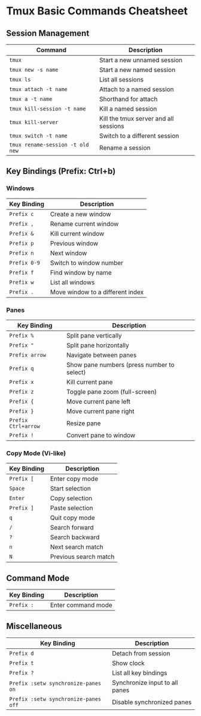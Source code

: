 # Tmux Basic Commands Cheatsheet

## Session Management

| Command | Description |
|---------|-------------|
| `tmux` | Start a new unnamed session |
| `tmux new -s name` | Start a new named session |
| `tmux ls` | List all sessions |
| `tmux attach -t name` | Attach to a named session |
| `tmux a -t name` | Shorthand for attach |
| `tmux kill-session -t name` | Kill a named session |
| `tmux kill-server` | Kill the tmux server and all sessions |
| `tmux switch -t name` | Switch to a different session |
| `tmux rename-session -t old new` | Rename a session |

## Key Bindings (Prefix: Ctrl+b)

### Windows

| Key Binding | Description |
|-------------|-------------|
| `Prefix c` | Create a new window |
| `Prefix ,` | Rename current window |
| `Prefix &` | Kill current window |
| `Prefix p` | Previous window |
| `Prefix n` | Next window |
| `Prefix 0-9` | Switch to window number |
| `Prefix f` | Find window by name |
| `Prefix w` | List all windows |
| `Prefix .` | Move window to a different index |

### Panes

| Key Binding | Description |
|-------------|-------------|
| `Prefix %` | Split pane vertically |
| `Prefix "` | Split pane horizontally |
| `Prefix arrow` | Navigate between panes |
| `Prefix q` | Show pane numbers (press number to select) |
| `Prefix x` | Kill current pane |
| `Prefix z` | Toggle pane zoom (full-screen) |
| `Prefix {` | Move current pane left |
| `Prefix }` | Move current pane right |
| `Prefix Ctrl+arrow` | Resize pane |
| `Prefix !` | Convert pane to window |

### Copy Mode (Vi-like)

| Key Binding | Description |
|-------------|-------------|
| `Prefix [` | Enter copy mode |
| `Space` | Start selection |
| `Enter` | Copy selection |
| `Prefix ]` | Paste selection |
| `q` | Quit copy mode |
| `/` | Search forward |
| `?` | Search backward |
| `n` | Next search match |
| `N` | Previous search match |

## Command Mode

| Key Binding | Description |
|-------------|-------------|
| `Prefix :` | Enter command mode |

## Miscellaneous

| Key Binding | Description |
|-------------|-------------|
| `Prefix d` | Detach from session |
| `Prefix t` | Show clock |
| `Prefix ?` | List all key bindings |
| `Prefix :setw synchronize-panes on` | Synchronize input to all panes |
| `Prefix :setw synchronize-panes off` | Disable synchronized panes |